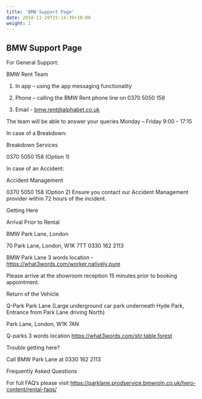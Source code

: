 ```yaml
---
title: 'BMW Support Page'
date: 2018-11-28T15:14:39+10:00
weight: 1
---
```


## BMW Support Page

For General Support:

BMW Rent Team

1) In app – using the app messaging functionality

2) Phone – calling the BMW Rent phone line on 0370 5050 158

3) Email - bmw.rent@alphabet.co.uk

The team will be able to answer your queries Monday – Friday 9:00 – 17:15



In case of a Breakdown:

Breakdown Services

0370 5050 158 (Option 1)



In case of an Accident:

Accident Management

0370 5050 158 (Option 2) Ensure you contact our Accident Management provider within 72 hours of the incident.



Getting Here

Arrival Prior to Rental

BMW Park Lane, London

70 Park Lane, London, W1K 7TT 0330 162 2113

BMW Park Lane 3 words location - https://what3words.com/worker.natively.pure

Please arrive at the showroom reception 15 minutes prior to booking appointment.



Return of the Vehicle

Q-Park Park Lane (Large underground car park underneath Hyde Park, Entrance from Park Lane driving North)

Park Lane, London, W1K 7AN

Q-parks 3 words location https://what3words.com/stir.table.forest



Trouble getting here?

Call BMW Park Lane at 0330 162 2113



Frequently Asked Questions

For full FAQ’s please visit https://parklane.prodservice.bmwroln.co.uk/hero-content/rental-faqs/




